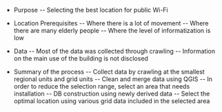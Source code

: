 * Purpose
-- Selecting the best location for public Wi-Fi

* Location Prerequisites
-- Where there is a lot of movement
-- Where there are many elderly people
-- Where the level of informatization is low

* Data
-- Most of the data was collected through crawling
-- Information on the main use of the building is not disclosed

* Summary of the process
-- Collect data by crawling at the smallest regional units and grid units
-- Clean and merge data using QGIS 
-- In order to reduce the selection range, select an area that needs installation
-- DB construction using newly derived data
-- Select the optimal location using various grid data included in the selected area
